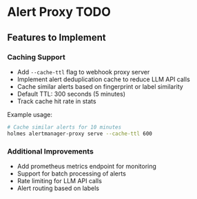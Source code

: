 # Alert Proxy TODO

## Features to Implement

### Caching Support
- Add `--cache-ttl` flag to webhook proxy server
- Implement alert deduplication cache to reduce LLM API calls
- Cache similar alerts based on fingerprint or label similarity
- Default TTL: 300 seconds (5 minutes)
- Track cache hit rate in stats

Example usage:
```bash
# Cache similar alerts for 10 minutes
holmes alertmanager-proxy serve --cache-ttl 600
```

### Additional Improvements
- Add prometheus metrics endpoint for monitoring
- Support for batch processing of alerts
- Rate limiting for LLM API calls
- Alert routing based on labels

